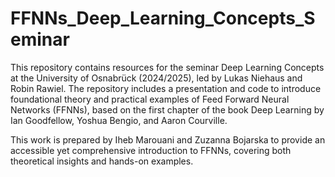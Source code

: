 # FFNNs_Deep_Learning_Concepts_Seminar
This repository contains resources for the seminar Deep Learning Concepts at the University of Osnabrück (2024/2025), led by Lukas Niehaus and Robin Rawiel. The repository includes a presentation and code to introduce foundational theory and practical examples of Feed Forward Neural Networks (FFNNs), based on the first chapter of the book Deep Learning by Ian Goodfellow, Yoshua Bengio, and Aaron Courville.

This work is prepared by Iheb Marouani and Zuzanna Bojarska to provide an accessible yet comprehensive introduction to FFNNs, covering both theoretical insights and hands-on examples.
